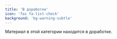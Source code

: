 ```yaml
---
title: 'В доработке'
icon: 'fas fa-list-check'
background: 'bg-warning-subtle'
---
```


Материал в этой категории находится в доработке.
